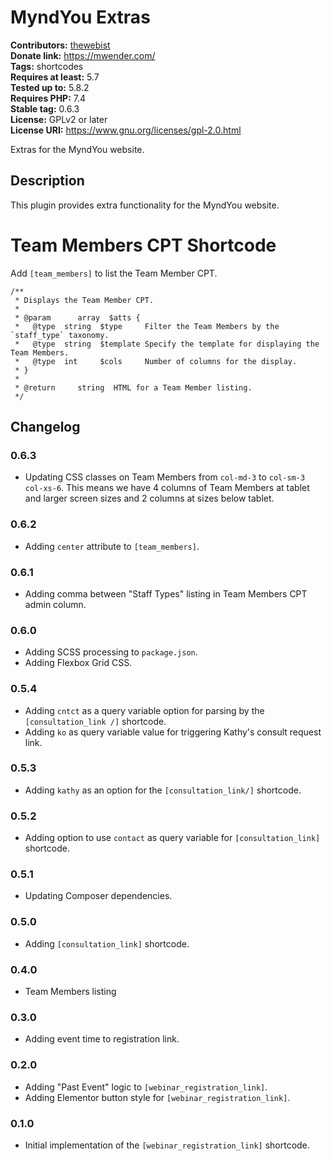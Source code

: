 # MyndYou Extras #
**Contributors:** [thewebist](https://profiles.wordpress.org/thewebist/)  
**Donate link:** https://mwender.com/  
**Tags:** shortcodes  
**Requires at least:** 5.7  
**Tested up to:** 5.8.2  
**Requires PHP:** 7.4  
**Stable tag:** 0.6.3  
**License:** GPLv2 or later  
**License URI:** https://www.gnu.org/licenses/gpl-2.0.html  

Extras for the MyndYou website.

## Description ##

This plugin provides extra functionality for the MyndYou website.

# Team Members CPT Shortcode #

Add `[team_members]` to list the Team Member CPT.

```
/**
 * Displays the Team Member CPT.
 *
 * @param      array  $atts {
 *   @type  string  $type     Filter the Team Members by the `staff_type` taxonomy.
 *   @type  string  $template Specify the template for displaying the Team Members.
 *   @type  int     $cols     Number of columns for the display.
 * }
 *
 * @return     string  HTML for a Team Member listing.
 */
```

## Changelog ##

### 0.6.3 ###
* Updating CSS classes on Team Members from `col-md-3` to `col-sm-3 col-xs-6`. This means we have 4 columns of Team Members at tablet and larger screen sizes and 2 columns at sizes below tablet.
 
### 0.6.2 ###
* Adding `center` attribute to `[team_members]`.

### 0.6.1 ###
* Adding comma between "Staff Types" listing in Team Members CPT admin column.

### 0.6.0 ###
* Adding SCSS processing to `package.json`.
* Adding Flexbox Grid CSS.

### 0.5.4 ###
* Adding `cntct` as a query variable option for parsing by the `[consultation_link /]` shortcode.
* Adding `ko` as query variable value for triggering Kathy's consult request link.

### 0.5.3 ###
* Adding `kathy` as an option for the `[consultation_link/]` shortcode.

### 0.5.2 ###
* Adding option to use `contact` as query variable for `[consultation_link]` shortcode.

### 0.5.1 ###
* Updating Composer dependencies.

### 0.5.0 ###
* Adding `[consultation_link]` shortcode.

### 0.4.0 ###
* Team Members listing

### 0.3.0 ###
* Adding event time to registration link.

### 0.2.0 ###
* Adding "Past Event" logic to `[webinar_registration_link]`.
* Adding Elementor button style for `[webinar_registration_link]`.

### 0.1.0 ###
* Initial implementation of the `[webinar_registration_link]` shortcode.
